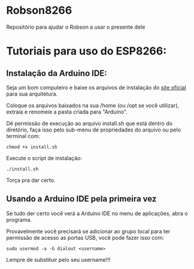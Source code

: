 # Robson8266
Repositório para ajudar o Robson a usar o presente dele

Tutoriais para uso do ESP8266:
===

## Instalação da Arduino IDE:

Seja um bom computeiro e baixe os arquivos de instalação do [site oficial](https://www.arduino.cc/en/main/software) para sua arquitetura.

Coloque os arquivos baixados na sua /home (ou /opt se você utilizar), extraia e renomeie a pasta criada para "Arduino".

Dê permissão de execução ao arquivo install.sh que está dentro do diretório, faça isso pelo sub-menu de propriedades do arquivo ou pelo terminal com:

```
chmod +x install.sh
```

Execute o script de instalação:

```
./install.sh
```

Torça pra dar certo.

## Usando a Arduino IDE pela primeira vez

Se tudo der certo você verá a Arduino IDE no menu de aplicações, abra o programa.

Provavelmente você precisará se adicionar ao grupo local para ter permissão de acesso as portas USB, você pode fazer isso com:
```
sudo usermod -a -G dialout <username>
```
Lempre de substituir <username> pelo seu username!!!
  
  
